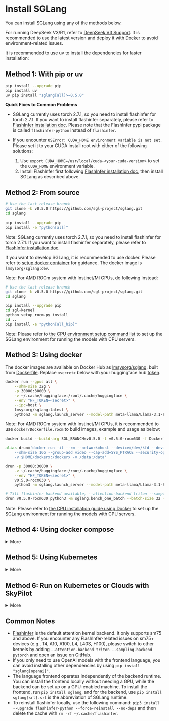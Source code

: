 # Install SGLang

You can install SGLang using any of the methods below.

For running DeepSeek V3/R1, refer to [DeepSeek V3 Support](https://github.com/sgl-project/sglang/tree/main/benchmark/deepseek_v3). It is recommended to use the latest version and deploy it with [Docker](https://github.com/sgl-project/sglang/tree/main/benchmark/deepseek_v3#using-docker-recommended) to avoid environment-related issues.

It is recommended to use uv to install the dependencies for faster installation:

## Method 1: With pip or uv

```bash
pip install --upgrade pip
pip install uv
uv pip install "sglang[all]>=0.5.0"
```

**Quick Fixes to Common Problems**

- SGLang currently uses torch 2.7.1, so you need to install flashinfer for torch 2.7.1. If you want to install flashinfer separately, please refer to [FlashInfer installation doc](https://docs.flashinfer.ai/installation.html). Please note that the FlashInfer pypi package is called `flashinfer-python` instead of `flashinfer`.

- If you encounter `OSError: CUDA_HOME environment variable is not set`. Please set it to your CUDA install root with either of the following solutions:

  1. Use `export CUDA_HOME=/usr/local/cuda-<your-cuda-version>` to set the `CUDA_HOME` environment variable.
  2. Install FlashInfer first following [FlashInfer installation doc](https://docs.flashinfer.ai/installation.html), then install SGLang as described above.

## Method 2: From source

```bash
# Use the last release branch
git clone -b v0.5.0 https://github.com/sgl-project/sglang.git
cd sglang

pip install --upgrade pip
pip install -e "python[all]"
```

Note: SGLang currently uses torch 2.7.1, so you need to install flashinfer for torch 2.7.1. If you want to install flashinfer separately, please refer to [FlashInfer installation doc](https://docs.flashinfer.ai/installation.html).

If you want to develop SGLang, it is recommended to use docker. Please refer to [setup docker container](https://github.com/sgl-project/sglang/blob/main/docs/references/development_guide_using_docker.md#setup-docker-container) for guidance. The docker image is `lmsysorg/sglang:dev`.

Note: For AMD ROCm system with Instinct/MI GPUs, do following instead:

```bash
# Use the last release branch
git clone -b v0.5.0 https://github.com/sgl-project/sglang.git
cd sglang

pip install --upgrade pip
cd sgl-kernel
python setup_rocm.py install
cd ..
pip install -e "python[all_hip]"
```

Note: Please refer to [the CPU environment setup command list](../references/cpu.md#install-from-source)
to set up the SGLang environment for running the models with CPU servers.

## Method 3: Using docker

The docker images are available on Docker Hub as [lmsysorg/sglang](https://hub.docker.com/r/lmsysorg/sglang/tags), built from [Dockerfile](https://github.com/sgl-project/sglang/tree/main/docker).
Replace `<secret>` below with your huggingface hub [token](https://huggingface.co/docs/hub/en/security-tokens).

```bash
docker run --gpus all \
    --shm-size 32g \
    -p 30000:30000 \
    -v ~/.cache/huggingface:/root/.cache/huggingface \
    --env "HF_TOKEN=<secret>" \
    --ipc=host \
    lmsysorg/sglang:latest \
    python3 -m sglang.launch_server --model-path meta-llama/Llama-3.1-8B-Instruct --host 0.0.0.0 --port 30000
```

Note: For AMD ROCm system with Instinct/MI GPUs, it is recommended to use `docker/Dockerfile.rocm` to build images, example and usage as below:

```bash
docker build --build-arg SGL_BRANCH=v0.5.0 -t v0.5.0-rocm630 -f Dockerfile.rocm .

alias drun='docker run -it --rm --network=host --device=/dev/kfd --device=/dev/dri --ipc=host \
    --shm-size 16G --group-add video --cap-add=SYS_PTRACE --security-opt seccomp=unconfined \
    -v $HOME/dockerx:/dockerx -v /data:/data'

drun -p 30000:30000 \
    -v ~/.cache/huggingface:/root/.cache/huggingface \
    --env "HF_TOKEN=<secret>" \
    v0.5.0-rocm630 \
    python3 -m sglang.launch_server --model-path meta-llama/Llama-3.1-8B-Instruct --host 0.0.0.0 --port 30000

# Till flashinfer backend available, --attention-backend triton --sampling-backend pytorch are set by default
drun v0.5.0-rocm630 python3 -m sglang.bench_one_batch --batch-size 32 --input 1024 --output 128 --model amd/Meta-Llama-3.1-8B-Instruct-FP8-KV --tp 8 --quantization fp8
```

Note: Please refer to [the CPU installation guide using Docker](../references/cpu.md#install-using-docker)
to set up the SGLang environment for running the models with CPU servers.

## Method 4: Using docker compose

<details>
<summary>More</summary>

> This method is recommended if you plan to serve it as a service.
> A better approach is to use the [k8s-sglang-service.yaml](https://github.com/sgl-project/sglang/blob/main/docker/k8s-sglang-service.yaml).

1. Copy the [compose.yml](https://github.com/sgl-project/sglang/blob/main/docker/compose.yaml) to your local machine
2. Execute the command `docker compose up -d` in your terminal.
</details>

## Method 5: Using Kubernetes

<details>
<summary>More</summary>

1. Option 1: For single node serving (typically when the model size fits into GPUs on one node)

   Execute command `kubectl apply -f docker/k8s-sglang-service.yaml`, to create k8s deployment and service, with llama-31-8b as example.

2. Option 2: For multi-node serving (usually when a large model requires more than one GPU node, such as `DeepSeek-R1`)

   Modify the LLM model path and arguments as necessary, then execute command `kubectl apply -f docker/k8s-sglang-distributed-sts.yaml`, to create two nodes k8s statefulset and serving service.

</details>

## Method 6: Run on Kubernetes or Clouds with SkyPilot

<details>
<summary>More</summary>

To deploy on Kubernetes or 12+ clouds, you can use [SkyPilot](https://github.com/skypilot-org/skypilot).

1. Install SkyPilot and set up Kubernetes cluster or cloud access: see [SkyPilot's documentation](https://skypilot.readthedocs.io/en/latest/getting-started/installation.html).
2. Deploy on your own infra with a single command and get the HTTP API endpoint:
<details>
<summary>SkyPilot YAML: <code>sglang.yaml</code></summary>

```yaml
# sglang.yaml
envs:
  HF_TOKEN: null

resources:
  image_id: docker:lmsysorg/sglang:latest
  accelerators: A100
  ports: 30000

run: |
  conda deactivate
  python3 -m sglang.launch_server \
    --model-path meta-llama/Llama-3.1-8B-Instruct \
    --host 0.0.0.0 \
    --port 30000
```

</details>

```bash
# Deploy on any cloud or Kubernetes cluster. Use --cloud <cloud> to select a specific cloud provider.
HF_TOKEN=<secret> sky launch -c sglang --env HF_TOKEN sglang.yaml

# Get the HTTP API endpoint
sky status --endpoint 30000 sglang
```

3. To further scale up your deployment with autoscaling and failure recovery, check out the [SkyServe + SGLang guide](https://github.com/skypilot-org/skypilot/tree/master/llm/sglang#serving-llama-2-with-sglang-for-more-traffic-using-skyserve).
</details>

## Common Notes

- [FlashInfer](https://github.com/flashinfer-ai/flashinfer) is the default attention kernel backend. It only supports sm75 and above. If you encounter any FlashInfer-related issues on sm75+ devices (e.g., T4, A10, A100, L4, L40S, H100), please switch to other kernels by adding `--attention-backend triton --sampling-backend pytorch` and open an issue on GitHub.
- If you only need to use OpenAI models with the frontend language, you can avoid installing other dependencies by using `pip install "sglang[openai]"`.
- The language frontend operates independently of the backend runtime. You can install the frontend locally without needing a GPU, while the backend can be set up on a GPU-enabled machine. To install the frontend, run `pip install sglang`, and for the backend, use `pip install sglang[srt]`. `srt` is the abbreviation of SGLang runtime.
- To reinstall flashinfer locally, use the following command: `pip3 install --upgrade flashinfer-python --force-reinstall --no-deps` and then delete the cache with `rm -rf ~/.cache/flashinfer`.
